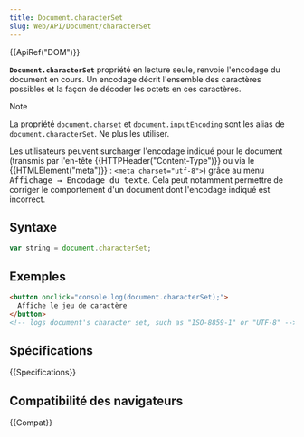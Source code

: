 ```yaml
---
title: Document.characterSet
slug: Web/API/Document/characterSet
---
```


{{ApiRef("DOM")}}

**`Document.characterSet`** propriété en lecture seule, renvoie l'encodage du document en cours. Un encodage décrit l'ensemble des caractères possibles et la façon de décoder les octets en ces caractères.

> [!NOTE]
> La propriété `document.charset` et `document.inputEncoding` sont les alias de `document.characterSet`. Ne plus les utiliser.

Les utilisateurs peuvent surcharger l'encodage indiqué pour le document (transmis par l'en-tête {{HTTPHeader("Content-Type")}} ou via le {{HTMLElement("meta")}} : `<meta charset="utf-8">`) grâce au menu <kbd>Affichage → Encodage du texte</kbd>. Cela peut notamment permettre de corriger le comportement d'un document dont l'encodage indiqué est incorrect.

## Syntaxe

```js
var string = document.characterSet;
```

## Exemples

```html
<button onclick="console.log(document.characterSet);">
  Affiche le jeu de caractère
</button>
<!-- logs document's character set, such as "ISO-8859-1" or "UTF-8" -->
```

## Spécifications

{{Specifications}}

## Compatibilité des navigateurs

{{Compat}}
